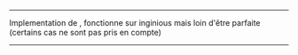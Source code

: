 *****************************************************************************************************************************
                                                                                                                           
Implementation de , fonctionne sur inginious mais loin d'être parfaite (certains cas ne sont pas pris en compte)                                          
                                                                                                                           
*****************************************************************************************************************************
